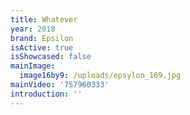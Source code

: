 ```yaml
---
title: Whatever
year: 2018
brand: Epsilon
isActive: true
isShowcased: false
mainImage:
  image16by9: /uploads/epsylon_169.jpg
mainVideo: '757960333'
introduction: ''
---
```


